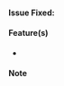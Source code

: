 <!-- Please kindly note that pull requests are strictly for the dev branch except you are the repo moderator -->

<!-- if you pr fixes an issue put the issue number in front e.g Fix Issue: #100 -->

#### Issue Fixed:

<!-- What changes are featured in your pull request? e.g add func to create a file -->

#### Feature(s)

-

<!-- Do you have any special note to your reviewers? (remove if not applicable) -->

#### Note
